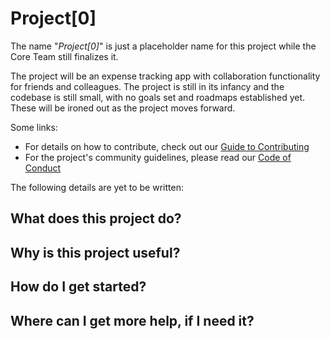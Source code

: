 # Project[0]

The name "*Project[0]*" is just a placeholder name for this project while the Core Team still finalizes it.

The project will be an expense tracking app with collaboration functionality for friends and colleagues. The project is still in its infancy and the codebase is still small, with no goals set and roadmaps established yet. These will be ironed out as the project moves forward.

Some links:
- For details on how to contribute, check out our [Guide to Contributing](https://github.com/InstanceCoffee/project-0/blob/master/CONTRIBUTING.md)
- For the project's community guidelines, please read our [Code of Conduct](https://github.com/InstanceCoffee/project-0/blob/master/CODE_OF_CONDUCT.md)


The following details are yet to be written:

## What does this project do?

## Why is this project useful?

## How do I get started?

## Where can I get more help, if I need it?


